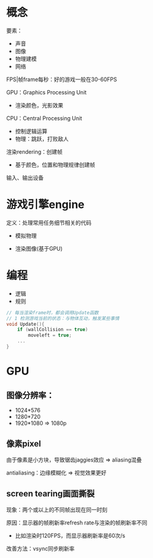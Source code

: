 # 概念

要素：

- 声音
- 图像
- 物理建模
- 网络



FPS|帧frame每秒：好的游戏一般在30-60FPS

GPU：Graphics Processing Unit

- 渲染颜色，光影效果

CPU：Central Processing Unit

- 控制逻辑运算
- 物理：跳跃，打败敌人

渲染rendering：创建帧

- 基于颜色，位置和物理规律创建帧



输入、输出设备



# 游戏引擎engine

定义：处理常用任务细节相关的代码

- 模拟物理

- 渲染图像(基于GPU)



# 编程

- 逻辑
- 规则

```c++
// 每当渲染frame时，都会调用Update函数
// 1 检测游戏当前的状态：与物体互动，触发某些事情
void Update(){
    if (wallCollision == true)
        moveleft = true;
    ...
}
```



# GPU

## 图像分辨率：

- 1024*576
- 1280*720
- 1920*1080 => 1080p



## 像素pixel

由于像素是小方块，导致锯齿jaggies效应 => aliasing混叠

antialiasing：边缘模糊化 => 视觉效果更好



## screen tearing画面撕裂

现象：两个或以上的不同帧出现在同一时刻

原因：显示器的帧刷新率refresh rate与渲染的帧刷新率不同

- 比如渲染时120FPS，而显示器刷新率是60次/s



改善方法：vsync同步刷新率

